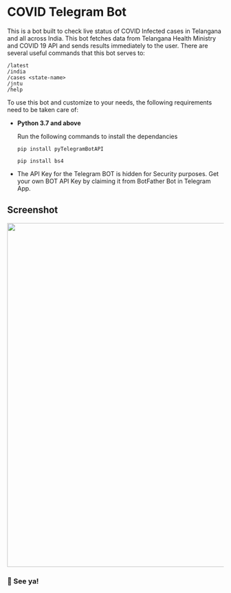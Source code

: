 # COVID Telegram Bot

This is a bot built to check live status of COVID Infected cases in Telangana and all across India. This bot fetches data from Telangana Health Ministry and COVID 19 API and sends results immediately to the user. There are several useful commands that this bot serves to:

`/latest` <br>
`/india` <br>
`/cases <state-name>` <br>
`/jntu` <br>
`/help`

To use this bot and customize to your needs, the following requirements need to be taken care of:
* **Python 3.7 and above**

    Run the following commands to install the dependancies

    `pip install pyTelegramBotAPI`

    `pip install bs4`

* The API Key for the Telegram BOT is hidden for Security purposes. Get your own BOT API Key by claiming it from BotFather Bot in Telegram App.

## Screenshot
<img src="https://user-images.githubusercontent.com/81429137/152523622-513860f0-5ab7-4813-9754-ac0d95d6fce7.png" width=800>



### 👋 See ya!

